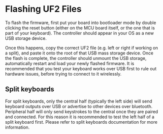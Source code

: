 # Flashing UF2 Files
To flash the firmware, first put your board into bootloader mode by double clicking the reset button (either on the MCU board itself, or the one that is part of your keyboard). The controller should appear in your OS as a new USB storage device.

Once this happens, copy the correct UF2 file (e.g. left or right if working on a split), and paste it onto the root of that USB mass storage device. Once the flash is complete, the controller should unmount the USB storage, automatically restart and load your newly flashed firmware. It is recommended that you test your keyboard works over USB first to rule out hardware issues, before trying to connect to it wirelessly.

## Split keyboards
For split keyboards, only the central half (typically the left side) will send keyboard outputs over USB or advertise to other devices over bluetooth. Peripheral half will only send keystrokes to the central once they are paired and connected. For this reason it is recommended to test the left half of a split keyboard first. Please refer to split keyboards documentation for more information.
